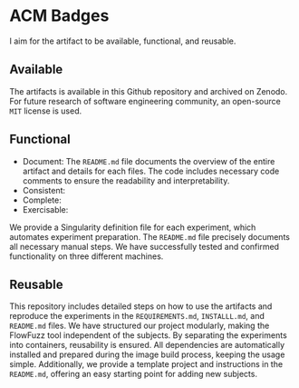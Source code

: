 # ACM Badges

I aim for the artifact to be available, functional, and reusable.

## Available

The artifacts is available in this Github repository and archived on Zenodo. For future research of software engineering community, an open-source `MIT` license is used.

## Functional

+ Document: The `README.md` file documents the overview of the entire artifact and details for each files. The code includes necessary code comments to ensure the readability and interpretability.
+ Consistent: 
+ Complete:
+ Exercisable: 

We provide a Singularity definition file for each experiment, which automates experiment preparation. The `README.md` file precisely documents all necessary manual steps. We have successfully tested and confirmed functionality on three different machines.

## Reusable

This repository includes detailed steps on how to use the artifacts and reproduce the experiments in the `REQUIREMENTS.md`, `INSTALLL.md`, and `README.md` files. We have structured our project modularly, making the FlowFuzz tool independent of the subjects. By separating the experiments into containers, reusability is ensured. All dependencies are automatically installed and prepared during the image build process, keeping the usage simple. Additionally, we provide a template project and instructions in the `README.md`, offering an easy starting point for adding new subjects.